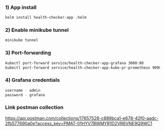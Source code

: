 ### 1) App install
```bash
helm install health-checker-app .helm
```
### 2) Enable minikube tunnel
```bash
minikube tunnel
```
### 3) Port-forwarding
```bash
kubectl port-forward service/health-checker-app-grafana 3000:80
kubectl port-forward service/health-checker-app-kube-pr-prometheus 9090:9090
```
### 4) Grafana credentials
```bash
username - admin
password - grafana
```

### Link postman collection
https://api.postman.com/collections/17657528-c889bca1-e678-42f0-aadc-2fb577690a0e?access_key=PMAT-01HYV7BWMYR1D2VR6VNE9Q9WC1
